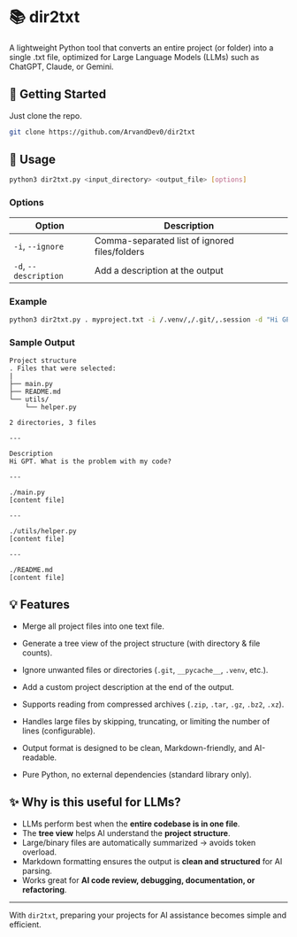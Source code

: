 # 📚 dir2txt

A lightweight Python tool that converts an entire project (or folder) into a single .txt file, optimized for Large Language Models (LLMs) such as ChatGPT, Claude, or Gemini.


## 🌱 Getting Started

Just clone the repo.

```bash
git clone https://github.com/ArvandDev0/dir2txt
``` 

## 🚀 Usage

```bash
python3 dir2txt.py <input_directory> <output_file> [options]
```

### Options

 Option | Description |
|--------|-------------|
| `-i`, `--ignore` | Comma-separated list of ignored files/folders |
| `-d`, `--description` | Add a description at the output |


### Example

```bash
python3 dir2txt.py . myproject.txt -i /.venv/,/.git/,.session -d "Hi GPT. What is the problem with my code?"
```

### Sample Output

```text
Project structure
. Files that were selected:
|
├── main.py
├── README.md
└── utils/
    └── helper.py

2 directories, 3 files

---

Description
Hi GPT. What is the problem with my code?

---

./main.py
[content file]

---

./utils/helper.py
[content file]

---

./README.md
[content file]

``` 


## 💡 Features

- Merge all project files into one text file.

- Generate a tree view of the project structure (with directory & file counts).

- Ignore unwanted files or directories (`.git`, `__pycache__`, `.venv`, etc.).

- Add a custom project description at the end of the output.

- Supports reading from compressed archives (`.zip`, `.tar`, `.gz`, `.bz2`, `.xz`).

- Handles large files by skipping, truncating, or limiting the number of lines (configurable).

- Output format is designed to be clean, Markdown-friendly, and AI-readable.

- Pure Python, no external dependencies (standard library only).


## ✨ Why is this useful for LLMs?  
- LLMs perform best when the **entire codebase is in one file**.  
- The **tree view** helps AI understand the **project structure**.  
- Large/binary files are automatically summarized → avoids token overload.  
- Markdown formatting ensures the output is **clean and structured** for AI parsing.  
- Works great for **AI code review, debugging, documentation, or refactoring**.  

---

With `dir2txt`, preparing your projects for AI assistance becomes simple and efficient.  